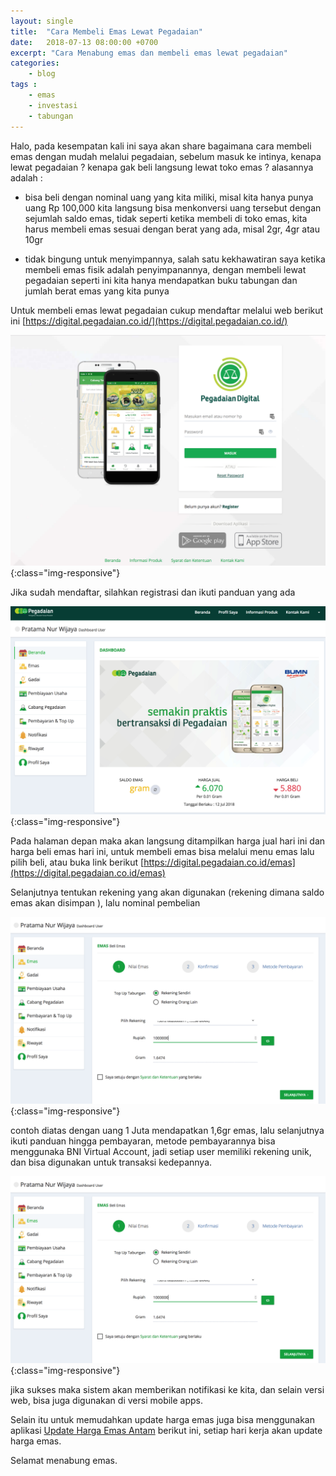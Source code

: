 ```yaml
---
layout: single
title:  "Cara Membeli Emas Lewat Pegadaian"
date:   2018-07-13 08:00:00 +0700
excerpt: "Cara Menabung emas dan membeli emas lewat pegadaian"
categories: 
    - blog
tags : 
	- emas
	- investasi
	- tabungan
---
```


Halo, pada kesempatan kali ini saya akan share bagaimana cara membeli emas dengan mudah melalui pegadaian, sebelum masuk ke intinya, kenapa lewat pegadaian ? kenapa gak beli langsung lewat toko emas ? alasannya adalah :

- bisa beli dengan nominal uang yang kita miliki, misal kita hanya punya uang Rp 100,000 kita langsung bisa menkonversi uang tersebut dengan sejumlah saldo emas, tidak seperti ketika membeli di toko emas, kita harus membeli emas sesuai dengan berat yang ada, misal 2gr, 4gr atau 10gr

- tidak bingung untuk menyimpannya, salah satu kekhawatiran saya ketika membeli emas fisik adalah penyimpanannya, dengan membeli lewat pegadaian seperti ini kita hanya mendapatkan buku tabungan dan jumlah berat emas yang kita punya

Untuk membeli emas lewat pegadaian cukup mendaftar melalui web berikut ini [https://digital.pegadaian.co.id/](https://digital.pegadaian.co.id/)

![Cara Membeli Emas](/assets/images/pegadaian/pegadaian_1.png){:class="img-responsive"}

Jika sudah mendaftar, silahkan registrasi dan ikuti panduan yang ada

![Cara Membeli Emas](/assets/images/pegadaian/pegadaian_2.png){:class="img-responsive"}

Pada halaman depan maka akan langsung ditampilkan harga jual hari ini dan harga beli emas hari ini, untuk membeli emas bisa melalui menu emas lalu pilih beli, atau buka link berikut [https://digital.pegadaian.co.id/emas](https://digital.pegadaian.co.id/emas)

Selanjutnya tentukan rekening yang akan digunakan (rekening dimana saldo emas akan disimpan ), lalu nominal pembelian

![Cara Membeli Emas](/assets/images/pegadaian/pegadaian_3.png){:class="img-responsive"}

contoh diatas dengan uang 1 Juta mendapatkan 1,6gr emas, lalu selanjutnya ikuti panduan hingga pembayaran, metode pembayarannya bisa menggunaka BNI Virtual Account, jadi setiap user memiliki rekening unik, dan bisa digunakan untuk transaksi kedepannya.


![Cara Membeli Emas](/assets/images/pegadaian/pegadaian_3.png){:class="img-responsive"}


jika sukses maka sistem akan memberikan notifikasi ke kita, dan selain versi web, bisa juga digunakan di versi mobile apps. 

Selain itu untuk memudahkan update harga emas juga bisa menggunakan aplikasi [Update Harga Emas Antam](http://bit.ly/updatehargaemasantam) berikut ini, setiap hari kerja akan update harga emas.

Selamat menabung emas.

